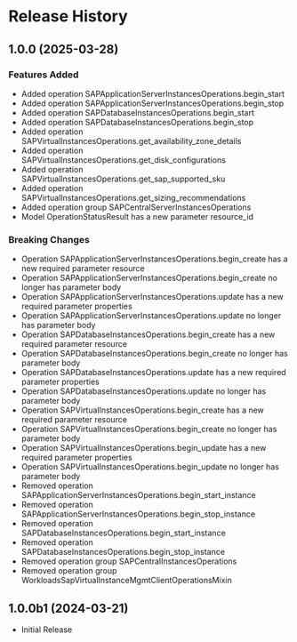 # Release History

## 1.0.0 (2025-03-28)

### Features Added

  - Added operation SAPApplicationServerInstancesOperations.begin_start
  - Added operation SAPApplicationServerInstancesOperations.begin_stop
  - Added operation SAPDatabaseInstancesOperations.begin_start
  - Added operation SAPDatabaseInstancesOperations.begin_stop
  - Added operation SAPVirtualInstancesOperations.get_availability_zone_details
  - Added operation SAPVirtualInstancesOperations.get_disk_configurations
  - Added operation SAPVirtualInstancesOperations.get_sap_supported_sku
  - Added operation SAPVirtualInstancesOperations.get_sizing_recommendations
  - Added operation group SAPCentralServerInstancesOperations
  - Model OperationStatusResult has a new parameter resource_id

### Breaking Changes

  - Operation SAPApplicationServerInstancesOperations.begin_create has a new required parameter resource
  - Operation SAPApplicationServerInstancesOperations.begin_create no longer has parameter body
  - Operation SAPApplicationServerInstancesOperations.update has a new required parameter properties
  - Operation SAPApplicationServerInstancesOperations.update no longer has parameter body
  - Operation SAPDatabaseInstancesOperations.begin_create has a new required parameter resource
  - Operation SAPDatabaseInstancesOperations.begin_create no longer has parameter body
  - Operation SAPDatabaseInstancesOperations.update has a new required parameter properties
  - Operation SAPDatabaseInstancesOperations.update no longer has parameter body
  - Operation SAPVirtualInstancesOperations.begin_create has a new required parameter resource
  - Operation SAPVirtualInstancesOperations.begin_create no longer has parameter body
  - Operation SAPVirtualInstancesOperations.begin_update has a new required parameter properties
  - Operation SAPVirtualInstancesOperations.begin_update no longer has parameter body
  - Removed operation SAPApplicationServerInstancesOperations.begin_start_instance
  - Removed operation SAPApplicationServerInstancesOperations.begin_stop_instance
  - Removed operation SAPDatabaseInstancesOperations.begin_start_instance
  - Removed operation SAPDatabaseInstancesOperations.begin_stop_instance
  - Removed operation group SAPCentralInstancesOperations
  - Removed operation group WorkloadsSapVirtualInstanceMgmtClientOperationsMixin

## 1.0.0b1 (2024-03-21)

* Initial Release
